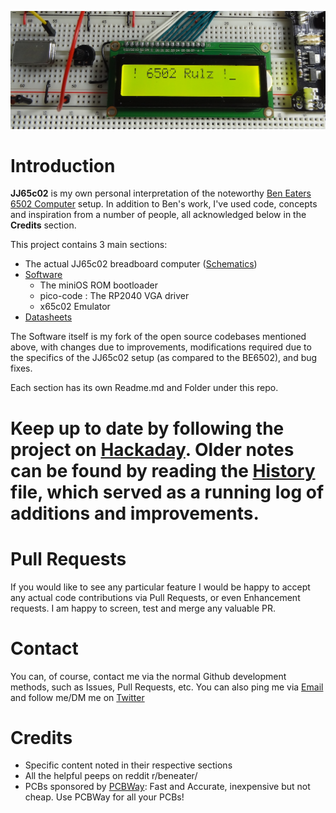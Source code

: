 ![6502 Rulz](./Images/6502-rulz.png)
# Introduction

**JJ65c02** is my own personal interpretation of the noteworthy [Ben Eaters 6502 Computer](https://eater.net/6502) setup. In addition to Ben's work, I've used code, concepts and inspiration from a number of people, all acknowledged below in the **Credits** section.

This project contains 3 main sections:

* The actual JJ65c02 breadboard computer ([Schematics](./Schematics))
* [Software](./Software)
  * The miniOS ROM bootloader
  * pico-code : The RP2040 VGA driver
  * x65c02 Emulator
* [Datasheets](./Datasheets)

The Software itself is my fork of the open source codebases mentioned above, with changes due to improvements, modifications required due to the specifics of the JJ65c02 setup (as compared to the BE6502), and bug fixes.

Each section has its own Readme.md and Folder under this repo.

# Keep up to date by following the project on [Hackaday](https://hackaday.io/project/193153-jj65c02). Older notes can be found by reading the [History](./HISTORY.md) file, which served as a running log of additions and improvements.

# Pull Requests

If you would like to see any particular feature I would be happy to accept any actual code contributions via Pull Requests, or even Enhancement requests. I am happy to screen, test and merge any valuable PR.

# Contact

You can, of course, contact me via the normal Github development methods, such as Issues, Pull Requests, etc. You can also ping me via [Email](mailto:jimjag@gmail.com) and follow me/DM me on [Twitter](https://twitter.com/jimjag/)

# Credits

* Specific content noted in their respective sections
* All the helpful peeps on reddit r/beneater/
* PCBs sponsored by [PCBWay](https://www.pcbway.com/): Fast and Accurate, inexpensive but not cheap. Use PCBWay for all your PCBs!

